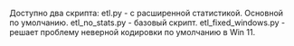 Доступно два скрипта:
etl.py - с расширенной статистикой. Основной по умолчанию.
etl_no_stats.py - базовый скрипт.
etl_fixed_windows.py - решает проблему неверной кодировки по умолчанию в Win 11.
